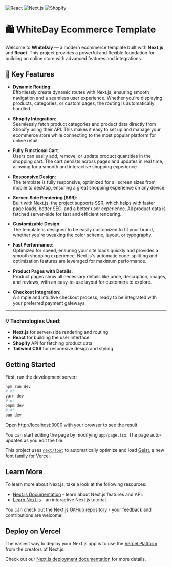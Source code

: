 ![React](https://img.shields.io/badge/react-v18-blue) ![Next.js](https://img.shields.io/badge/next-v14.2.3-yellowgreen) ![Shopify](https://img.shields.io/badge/shopify-v2.0-green)

# 🛍️ WhiteDay Ecommerce Template

Welcome to **WhiteDay** — a modern ecommerce template built with **Next.js** and **React**. This project provides a powerful and flexible foundation for building an online store with advanced features and integrations.

## 🚀 Key Features

- **Dynamic Routing**:  
  Effortlessly create dynamic routes with Next.js, ensuring smooth navigation and a seamless user experience. Whether you're displaying products, categories, or custom pages, the routing is automatically handled.

- **Shopify Integration**:  
  Seamlessly fetch product categories and product data directly from Shopify using their API. This makes it easy to set up and manage your ecommerce store while connecting to the most popular platform for online retail.

- **Fully Functional Cart**:  
  Users can easily add, remove, or update product quantities in the shopping cart. The cart persists across pages and updates in real time, allowing for a smooth and interactive shopping experience.

- **Responsive Design**:  
  The template is fully responsive, optimized for all screen sizes from mobile to desktop, ensuring a great shopping experience on any device.

- **Server-Side Rendering (SSR)**:  
  Built with Next.js, the project supports SSR, which helps with faster page loads, better SEO, and a better user experience. All product data is fetched server-side for fast and efficient rendering.
  
- **Customizable Design**:  
  The template is designed to be easily customized to fit your brand, whether you're tweaking the color scheme, layout, or typography.

- **Fast Performance**:  
  Optimized for speed, ensuring your site loads quickly and provides a smooth shopping experience. Next.js's automatic code-splitting and optimization features are leveraged for maximum performance.

- **Product Pages with Details**:  
  Product pages show all necessary details like price, description, images, and reviews, with an easy-to-use layout for customers to explore.

- **Checkout Integration**:  
  A simple and intuitive checkout process, ready to be integrated with your preferred payment gateways.

---

### 💡 Technologies Used:
- **Next.js** for server-side rendering and routing
- **React** for building the user interface
- **Shopify** API for fetching product data
- **Tailwind CSS** for responsive design and styling



## Getting Started

First, run the development server:

```bash
npm run dev
# or
yarn dev
# or
pnpm dev
# or
bun dev
```

Open [http://localhost:3000](http://localhost:3000) with your browser to see the result.

You can start editing the page by modifying `app/page.tsx`. The page auto-updates as you edit the file.

This project uses [`next/font`](https://nextjs.org/docs/app/building-your-application/optimizing/fonts) to automatically optimize and load [Geist](https://vercel.com/font), a new font family for Vercel.

## Learn More

To learn more about Next.js, take a look at the following resources:

- [Next.js Documentation](https://nextjs.org/docs) - learn about Next.js features and API.
- [Learn Next.js](https://nextjs.org/learn) - an interactive Next.js tutorial.

You can check out [the Next.js GitHub repository](https://github.com/vercel/next.js) - your feedback and contributions are welcome!

## Deploy on Vercel

The easiest way to deploy your Next.js app is to use the [Vercel Platform](https://vercel.com/new?utm_medium=default-template&filter=next.js&utm_source=create-next-app&utm_campaign=create-next-app-readme) from the creators of Next.js.

Check out our [Next.js deployment documentation](https://nextjs.org/docs/app/building-your-application/deploying) for more details.
